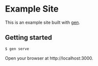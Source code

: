 # Example Site

This is an example site built with [gen].

## Getting started

```sh
$ gen serve
```

Open your browser at http://localhost:3000.

[gen]: https://github.com/astrophena/gen
